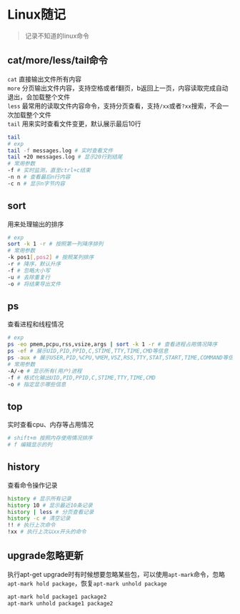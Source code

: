# Linux随记

> 记录不知道的linux命令

## cat/more/less/tail命令

`cat` 直接输出文件所有内容  
`more` 分页输出文件内容，支持空格或者f翻页，b返回上一页，内容读取完成自动退出，会加载整个文件  
`less` 最常用的读取文件内容命令，支持分页查看，支持`/xx`或者`?xx`搜索，不会一次加载整个文件  
`tail` 用来实时查看文件变更，默认展示最后10行  

```bash
tail
# exp
tail -f messages.log # 实时查看文件
tail +20 messages.log # 显示20行到结尾
# 常用参数
-f # 实时监测，直至ctrl+c结束
-n n # 查看最后n行内容
-c n # 显示n字节内容
```

## sort

用来处理输出的排序

```bash
# exp
sort -k 1 -r # 按照第一列降序排列
# 常用参数
-k pos1[,pos2] # 按照某列排序
-r # 降序，默认升序
-f # 忽略大小写
-u # 去除重复行
-o # 将结果导出文件
```

## ps

查看进程和线程情况

```bash
# exp
ps -eo pmem,pcpu,rss,vsize,args | sort -k 1 -r # 查看进程占用情况降序
ps -ef # 展示UID,PID,PPID,C,STIME,TTY,TIME,CMD等信息
ps -aux # 展示USER,PID,%CPU,%MEM,VSZ,RSS,TTY,STAT,START,TIME,COMMAND等信息
# 常用参数
-A/-e # 显示所有(用户)进程
-f # 格式化输出UID,PID,PPID,C,STIME,TTY,TIME,CMD
-o # 指定显示哪些信息
```

## top

实时查看cpu、内存等占用情况

```bash
# shift+m 按照内存使用情况排序
# f 编辑显示的列
```

## history

查看命令操作记录

```bash
history # 显示所有记录
history 10 # 显示最近10条记录
history | less # 分页查看记录
history -c # 清空记录
!! # 执行上次命令
!xx # 执行上次以xx开头的命令
```

## upgrade忽略更新

执行apt-get upgrade时有时候想要忽略某些包，可以使用`apt-mark`命令，忽略`apt-mark hold package`，恢复`apt-mark unhold package`

```bash
apt-mark hold package1 package2
apt-mark unhold package1 package2
```
